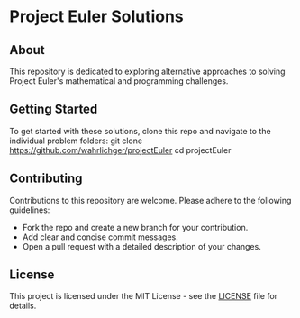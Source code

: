 # Project Euler Solutions

## About
This repository is dedicated to exploring alternative approaches to solving Project Euler's mathematical and programming challenges. 

## Getting Started
To get started with these solutions, clone this repo and navigate to the individual problem folders:
git clone https://github.com/wahrlichger/projectEuler
cd projectEuler


## Contributing
Contributions to this repository are welcome. Please adhere to the following guidelines:
- Fork the repo and create a new branch for your contribution.
- Add clear and concise commit messages.
- Open a pull request with a detailed description of your changes.

## License
This project is licensed under the MIT License - see the [LICENSE](LICENSE) file for details.
